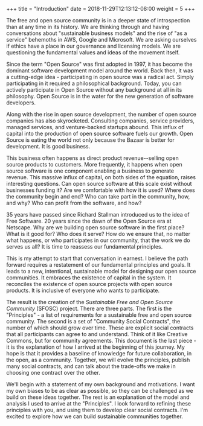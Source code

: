 +++
title = "Introduction"
date = 2018-11-29T12:13:12-08:00
weight = 5
+++

The free and open source community is in a deeper state of introspection than at any time in its history. We are thinking through and having conversations about "sustainable business models" and the rise of "as a service" behemoths in AWS, Google and Microsoft. We are asking ourselves if ethics have a place in our governance and licensing models. We are questioning the fundamental values and ideas of the movement itself.

Since the term "Open Source" was first adopted in 1997, it has become the dominant software development model around the world. Back then, it was a cutting-edge idea - participating in open source was a radical act. Simply participating in it required a philosophical background. Today, you can actively participate in Open Source without any background at all in its philosophy. Open Source is in the water for the new generation of software developers.

Along with the rise in open source development, the number of open source companies has also skyrocketed. Consulting companies, service providers, managed services, and venture-backed startups abound. This influx of capital into the production of open source software fuels our growth. Open Source is eating the world not only because the Bazaar is better for development. It is good business.

This business often happens as direct product revenue--selling open source products to customers. More frequently, it happens when open source software is one component enabling a business to generate revenue. This massive influx of capital, on both sides of the equation, raises interesting questions. Can open source software at this scale exist without businesses funding it? Are we comfortable with how it is used? Where does the community begin and end? Who can take part in the community, how, and why? Who can profit from the software, and how?

35 years have passed since Richard Stallman introduced us to the idea of Free Software. 20 years since the dawn of the Open Source era at Netscape. Why are we building open source software in the first place? What is it good for? Who does it serve? How do we ensure that, no matter what happens, or who participates in our community, that the work we do serves us all? It is time to reassess our fundamental principles.

This is my attempt to start that conversation in earnest. I believe the path forward requires a restatement of our fundamental principles and goals. It leads to a new, intentional, sustainable model for designing our open source communities. It embraces the existence of capital in the system. It reconciles the existence of open source projects with open source products. It is inclusive of everyone who wants to participate.

The result is the creation of the _Sustainable Free and Open Source Community_ (SFOSC) project. There are three parts. The first is the "Principles" - a list of requirements for a sustainable free and open source community. The second is a set of "Community Social Contracts", the number of which should grow over time. These are explicit social contracts that all participants can agree to and understand. Think of it like Creative Commons, but for community agreements. This document is the last piece - it is the explanation of how I arrived at the beginning of this journey. My hope is that it provides a baseline of knowledge for future collaboration, in the open, as a community. Together, we will evolve the principles, publish many social contracts, and can talk about the trade-offs we make in choosing one contract over the other. 

We'll begin with a statement of my own background and motivations. I want my own biases to be as clear as possible, so they can be challenged as we build on these ideas together. The rest is an explanation of the model and analysis I used to arrive at the "Principles". I look forward to refining these principles with you, and using them to develop clear social contracts. I'm excited to explore how we can build sustainable communities together.
